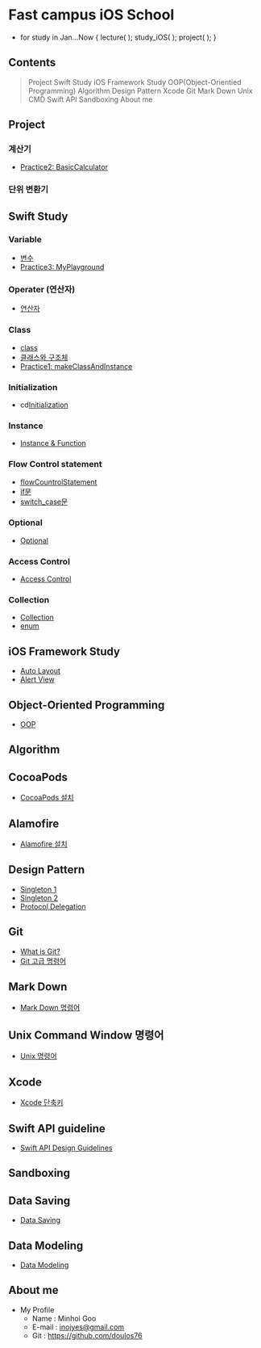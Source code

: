 # Fast campus __iOS__ School #

- for study in Jan...Now { lecture( ); study_iOS( ); project( ); }

## Contents ##

> Project
> Swift Study
> iOS Framework Study
> OOP(Object-Orientied Programming)
> Algorithm
> Design Pattern
> Xcode
> Git
> Mark Down
> Unix CMD
> Swift API
> Sandboxing
> About me

## Project ##

### 계산기 ###

* [Practice2: BasicCalculator](/Practice/BasicCalculator/BasicCalculator.md "Practice2: BasicCalculator")

### 단위 변환기 ###


## Swift Study ##

### Variable ###

* [변수](Practice/Variable.md "변수")
* [Practice3: MyPlayground](/Practice/MyPlayground/VariablesAndFunction.md "Practice3: VariablesAndFunction")

### Operater (연산자) ###

* [연산자](Practice/operator.md "연산자")

### Class ###
* [class](Class/class.md "class")
* [클래스와 구조체](Practice/classAndStructure.md "클래스와 구조체")   
* [Practice1: makeClassAndInstance](/Practice/FunctionTest/ClassAndInstanceMake.md "Practice1: makeClassAndInstance")

### Initialization ###

* cd[Initialization](Practice/Initialization.md "Initialization")

### Instance ###

* [Instance & Function](Practice/functionPractice.md "Instance & Function")
 
### Flow Control statement ###

* [flowCountrolStatement](Practice/flowCountrolStatement.md "flowCountrolStatement")
* [if문](/Practice/if_Statement.md "if문")
* [switch_case문](/Practice/switchcase.md "switch_case문")

### Optional ###
* [Optional](Practice/Optional.md "Optional")

### Access Control ###
* [Access Control](Practice/AccessControl.md "Access Control")

### Collection ###
* [Collection](Practice/CollectionType.md "Collection")
* [enum](Practice/enum.md "enum")



## iOS Framework Study ##

* [Auto Layout](/Class/Lecture_AutoLayout.md "Auto Layout")
* [Alert View](/Practice/alert.md "Alert View")

## Object-Oriented Programming ##

* [OOP](/Class/oopbasic.md "OOP")
 
## Algorithm ##


## CocoaPods

* [CocoaPods 설치](/Practice/InstallCocoaPods.md "CocoaPods 설치")
## Alamofire

* [Alamofire 설치](/Practice/InstallAlamofire.md "Alamofire 설치")

## Design Pattern ##

* [Singleton 1](/Class/DesignPattern-Singleton.md "Singleton")
* [Singleton 2](/Practice/SingletonPattern.md "Singleton")
* [Protocol,Delegation](/Practice/Protocol.md "Protocol,Delegation") 

## Git ##

* [What is Git?](/Class/Git_SelfStudy.pdf "What is Git?")
* [Git 고급 명령어](/Practice/Git.md "Git 고급 명령어")

## Mark Down ##

* [Mark Down 명령어](Class/MarkdownGrammar.md "Mark Down 명령어")


## Unix Command Window 명령어 ##

* [Unix 명령어](Class/unixCommand.md "Unix 명령어")

## Xcode ##

 * [Xcode 단축키](Class/xcodeshortcut.md "Xcode 단축키")

## Swift API guideline ##

 * [Swift API Design Guidelines](Practice/Swift_API_Design_Guidelines.md "Swift API Design Guidelines") 

## Sandboxing ##

## Data Saving ##
* [Data Saving](Practice/DataSaving.md "Data Saving")

## Data Modeling
* [Data Modeling](Practice/DataModel.md "Data Modeling")

## About me ##

* My Profile
  + Name : Minhoi Goo
  + E-mail : <inojyes@gmail.com>
  + Git : <https://github.com/doulos76>
 


